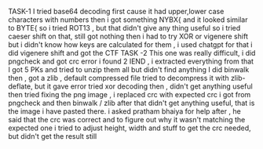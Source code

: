 TASK-1
I tried base64 decoding first cause it had upper,lower case characters with numbers
then i got something NYBX{ and it looked similar to BYTE{ so i tried ROT13 , but that didn't give any thing useful
so i tried caeser shift on that, still got nothing
then i had to try XOR or vigenere shift but i didn't know how keys are calculated for them , i used chatgpt for that
i did vigenere shift and got the CTF 
TASK -2 
This one was really difficult, i did pngcheck and got crc error
i found 2 IEND , i extracted everything from that
I got 5 PKs and tried to unzip them all but didn't find anything
I did binwalk then , got a zlib , default compressed file
tried to decompress it with zlib-deflate, but it gave error
tried xor decoding then , didn't get anything useful
then tried fixing the png image , i replaced crc with expected crc i got from pngcheck and then binwalk / zlib after that didn't get anything useful, that is the image i have pasted there.
i asked pratham bhaiya for help after , he said that the crc was correct and to figure out why it wasn't matching the expected one
i tried to adjust height, width and stuff to get the crc needed, but didn't get the result still
